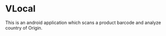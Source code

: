 # VLocal
This is an android application which scans a product barcode and analyze country of Origin.

